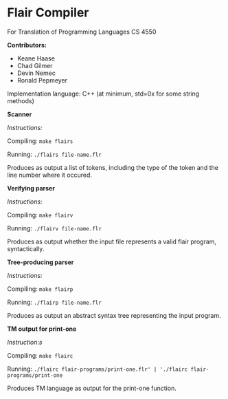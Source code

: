 Flair Compiler
==============
    
For Translation of Programming Languages CS 4550
    
**Contributors:**
* Keane Haase
* Chad Gilmer
* Devin Nemec
* Ronald Pepmeyer
    
Implementation language: C++ (at minimum, std=0x for some string methods)
    
**Scanner**
    
*Instructions:*
        
Compiling: `make flairs`
    
Running: `./flairs file-name.flr`
    
Produces as output a list of tokens, including the type of the token and the line number where it occured.
    
**Verifying parser**
    
*Instructions:*
        
Compiling: `make flairv`
    
Running: `./flairv file-name.flr`
    
Produces as output whether the input file represents a valid flair program, syntactically.
    
**Tree-producing parser**
    
*Instructions:*
        
Compiling: `make flairp`
    
Running: `./flairp file-name.flr`
    
Produces as output an abstract syntax tree representing the input program.

**TM output for print-one**

*Instruction:s*

Compiling: `make flairc`

Running: `./flairc flair-programs/print-one.flr' | './flairc flair-programs/print-one`

Produces TM language as output for the print-one function.
